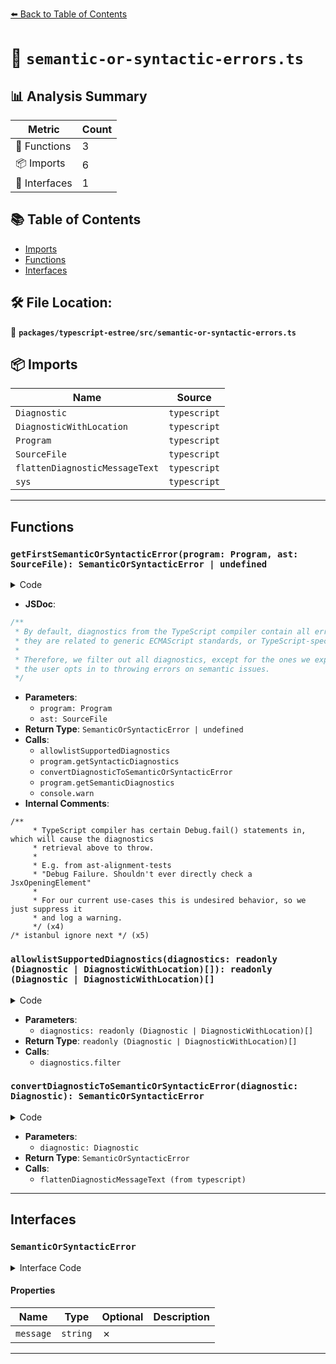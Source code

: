 [⬅️ Back to Table of Contents](../../../index.md)

# 📄 `semantic-or-syntactic-errors.ts`

## 📊 Analysis Summary

| Metric | Count |
|--------|-------|
| 🔧 Functions | 3 |
| 📦 Imports | 6 |
| 📐 Interfaces | 1 |

## 📚 Table of Contents

- [Imports](#imports)
- [Functions](#functions)
- [Interfaces](#interfaces)

## 🛠️ File Location:
📂 **`packages/typescript-estree/src/semantic-or-syntactic-errors.ts`**

## 📦 Imports

| Name | Source |
|------|--------|
| `Diagnostic` | `typescript` |
| `DiagnosticWithLocation` | `typescript` |
| `Program` | `typescript` |
| `SourceFile` | `typescript` |
| `flattenDiagnosticMessageText` | `typescript` |
| `sys` | `typescript` |


---

## Functions

### `getFirstSemanticOrSyntacticError(program: Program, ast: SourceFile): SemanticOrSyntacticError | undefined`

<details><summary>Code</summary>

```ts
export function getFirstSemanticOrSyntacticError(
  program: Program,
  ast: SourceFile,
): SemanticOrSyntacticError | undefined {
  try {
    const supportedSyntacticDiagnostics = allowlistSupportedDiagnostics(
      program.getSyntacticDiagnostics(ast),
    );
    if (supportedSyntacticDiagnostics.length > 0) {
      return convertDiagnosticToSemanticOrSyntacticError(
        supportedSyntacticDiagnostics[0],
      );
    }
    const supportedSemanticDiagnostics = allowlistSupportedDiagnostics(
      program.getSemanticDiagnostics(ast),
    );
    if (supportedSemanticDiagnostics.length > 0) {
      return convertDiagnosticToSemanticOrSyntacticError(
        supportedSemanticDiagnostics[0],
      );
    }
    return undefined;
  } catch (e) {
    /**
     * TypeScript compiler has certain Debug.fail() statements in, which will cause the diagnostics
     * retrieval above to throw.
     *
     * E.g. from ast-alignment-tests
     * "Debug Failure. Shouldn't ever directly check a JsxOpeningElement"
     *
     * For our current use-cases this is undesired behavior, so we just suppress it
     * and log a warning.
     */
    /* istanbul ignore next */
    console.warn(`Warning From TSC: "${(e as Error).message}`); // eslint-disable-line no-console
    /* istanbul ignore next */
    return undefined;
  }
}
```
</details>

- **JSDoc**:
```ts
/**
 * By default, diagnostics from the TypeScript compiler contain all errors - regardless of whether
 * they are related to generic ECMAScript standards, or TypeScript-specific constructs.
 *
 * Therefore, we filter out all diagnostics, except for the ones we explicitly want to consider when
 * the user opts in to throwing errors on semantic issues.
 */
```

- **Parameters**:
  - `program: Program`
  - `ast: SourceFile`
- **Return Type**: `SemanticOrSyntacticError | undefined`
- **Calls**:
  - `allowlistSupportedDiagnostics`
  - `program.getSyntacticDiagnostics`
  - `convertDiagnosticToSemanticOrSyntacticError`
  - `program.getSemanticDiagnostics`
  - `console.warn`
- **Internal Comments**:
```
/**
     * TypeScript compiler has certain Debug.fail() statements in, which will cause the diagnostics
     * retrieval above to throw.
     *
     * E.g. from ast-alignment-tests
     * "Debug Failure. Shouldn't ever directly check a JsxOpeningElement"
     *
     * For our current use-cases this is undesired behavior, so we just suppress it
     * and log a warning.
     */ (x4)
/* istanbul ignore next */ (x5)
```

### `allowlistSupportedDiagnostics(diagnostics: readonly (Diagnostic | DiagnosticWithLocation)[]): readonly (Diagnostic | DiagnosticWithLocation)[]`

<details><summary>Code</summary>

```ts
function allowlistSupportedDiagnostics(
  diagnostics: readonly (Diagnostic | DiagnosticWithLocation)[],
): readonly (Diagnostic | DiagnosticWithLocation)[] {
  return diagnostics.filter(diagnostic => {
    switch (diagnostic.code) {
      case 1013: // "A rest parameter or binding pattern may not have a trailing comma."
      case 1014: // "A rest parameter must be last in a parameter list."
      case 1044: // "'{0}' modifier cannot appear on a module or namespace element."
      case 1045: // "A '{0}' modifier cannot be used with an interface declaration."
      case 1048: // "A rest parameter cannot have an initializer."
      case 1049: // "A 'set' accessor must have exactly one parameter."
      case 1070: // "'{0}' modifier cannot appear on a type member."
      case 1071: // "'{0}' modifier cannot appear on an index signature."
      case 1085: // "Octal literals are not available when targeting ECMAScript 5 and higher. Use the syntax '{0}'."
      case 1090: // "'{0}' modifier cannot appear on a parameter."
      case 1096: // "An index signature must have exactly one parameter."
      case 1097: // "'{0}' list cannot be empty."
      case 1098: // "Type parameter list cannot be empty."
      case 1099: // "Type argument list cannot be empty."
      case 1117: // "An object literal cannot have multiple properties with the same name in strict mode."
      case 1121: // "Octal literals are not allowed in strict mode."
      case 1123: //  "Variable declaration list cannot be empty."
      case 1141: // "String literal expected."
      case 1162: // "An object member cannot be declared optional."
      case 1164: // "Computed property names are not allowed in enums."
      case 1172: // "'extends' clause already seen."
      case 1173: // "'extends' clause must precede 'implements' clause."
      case 1175: // "'implements' clause already seen."
      case 1176: // "Interface declaration cannot have 'implements' clause."
      case 1190: // "The variable declaration of a 'for...of' statement cannot have an initializer."
      case 1196: // "Catch clause variable type annotation must be 'any' or 'unknown' if specified."
      case 1200: // "Line terminator not permitted before arrow."
      case 1206: // "Decorators are not valid here."
      case 1211: // "A class declaration without the 'default' modifier must have a name."
      case 1242: // "'abstract' modifier can only appear on a class, method, or property declaration."
      case 1246: // "An interface property cannot have an initializer."
      case 1255: // "A definite assignment assertion '!' is not permitted in this context."
      case 1308: // "'await' expression is only allowed within an async function."
      case 2364: // "The left-hand side of an assignment expression must be a variable or a property access."
      case 2369: // "A parameter property is only allowed in a constructor implementation."
      case 2452: // "An enum member cannot have a numeric name."
      case 2462: // "A rest element must be last in a destructuring pattern."
      case 8017: // "Octal literal types must use ES2015 syntax. Use the syntax '{0}'."
      case 17012: // "'{0}' is not a valid meta-property for keyword '{1}'. Did you mean '{2}'?"
      case 17013: // "Meta-property '{0}' is only allowed in the body of a function declaration, function expression, or constructor."
        return true;
    }
    return false;
  });
}
```
</details>

- **Parameters**:
  - `diagnostics: readonly (Diagnostic | DiagnosticWithLocation)[]`
- **Return Type**: `readonly (Diagnostic | DiagnosticWithLocation)[]`
- **Calls**:
  - `diagnostics.filter`
### `convertDiagnosticToSemanticOrSyntacticError(diagnostic: Diagnostic): SemanticOrSyntacticError`

<details><summary>Code</summary>

```ts
function convertDiagnosticToSemanticOrSyntacticError(
  diagnostic: Diagnostic,
): SemanticOrSyntacticError {
  return {
    ...diagnostic,
    message: flattenDiagnosticMessageText(diagnostic.messageText, sys.newLine),
  };
}
```
</details>

- **Parameters**:
  - `diagnostic: Diagnostic`
- **Return Type**: `SemanticOrSyntacticError`
- **Calls**:
  - `flattenDiagnosticMessageText (from typescript)`

---

## Interfaces

### `SemanticOrSyntacticError`

<details><summary>Interface Code</summary>

```ts
export interface SemanticOrSyntacticError extends Diagnostic {
  message: string;
}
```
</details>

#### Properties

| Name | Type | Optional | Description |
|------|------|----------|-------------|
| `message` | `string` | ✗ |  |


---